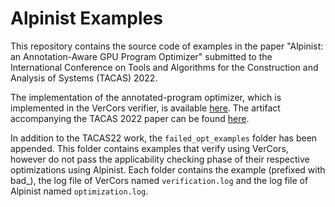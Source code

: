 # Alpinist Examples

This repository contains the source code of examples in the paper "Alpinist: an Annotation-Aware GPU Program Optimizer" submitted to the International Conference on Tools and Algorithms for the Construction and Analysis of Systems (TACAS) 2022. 

The implementation of the annotated-program optimizer, which is implemented in the VerCors verifier, is available [here](https://github.com/utwente-fmt/vercors/tree/gpgpu-optimizations). The artifact accompanying the TACAS 2022 paper can be found [here](https://doi.org/10.4121/16938556).

In addition to the TACAS22 work, the `failed_opt_examples` folder has been appended. This folder contains examples that verify using VerCors, however do not pass the applicability checking phase of their respective optimizations using Alpinist. Each folder contains the example (prefixed with bad_), the log file of VerCors named `verification.log` and the log file of Alpinist named `optimization.log`.

